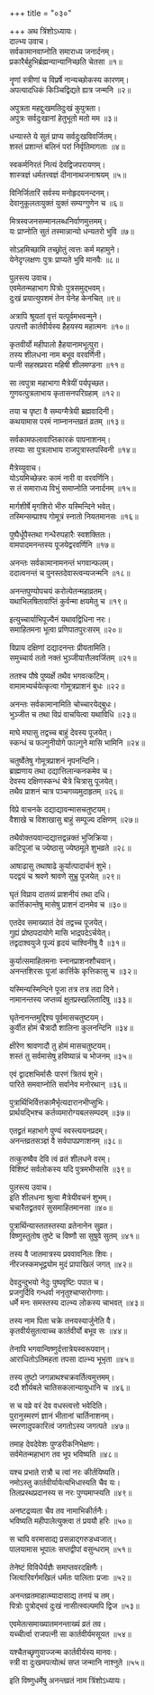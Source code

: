 +++
title = "०३०"

+++
अथ त्रिंशोऽध्यायः।  
दाल्भ्य उवाच।  
सर्वकामानवाप्नोति समाराध्य जनार्दनम्।  
प्रकारैर्बहुभिर्ब्रह्मन्यान्यानिच्छति चेतसा ॥१॥

नॄणां स्त्रीणां च विप्रर्षे नान्यच्छोकस्य कारणम्।  
अपत्यादधिकं किञ्चिद्विद्यते ह्यत्र जन्मनि ॥२॥

अपुत्रता महद्दुःखमतिदुःखं कुपुत्रता।  
अपुत्रः सर्वदुःखानां हेतुभूतो मतो मम ॥३॥

धन्यास्ते ये सुतं प्राप्य सर्वदुःखविवर्जितम्।  
शस्तं प्रशान्तं बलिनं परां निर्वृतिमागताः ॥४॥

स्वकर्मनिरतं नित्यं देवद्विजपरायणम्।  
शास्त्रज्ञं धर्मतत्त्वज्ञं दीनानाथजनाश्रयम् ॥५॥

विनिर्जितारिं सर्वस्य मनोहृदयनन्दनम्।  
देवानुकूलतायुक्तं युक्तं सम्यग्गुणेन च ॥६॥

मित्रस्वजनसम्मानलब्धनिर्वाणमुत्तमम्।  
यः प्राप्नोति सुतं तस्मान्नान्यो धन्यतरो भुवि ॥७॥

सोऽहमिच्छामि तच्छ्रोतुं त्वत्तः कर्म महामुने।  
येनेदृग्लक्षणः पुत्रः प्राप्यते भुवि मानवैः ॥८॥

पुलस्त्य उवाच।  
एवमेतन्महाभाग पित्रोः पुत्रसमुद्भवम्।  
दुःखं प्रयात्युपशमं तेन येनेह केनचित् ॥९॥

अत्रापि श्रूयतां वृत्तं यत्पूर्वमभवन्मुने।  
उत्पत्तौ कार्तवीर्यस्य हैहयस्य महात्मनः ॥१०॥

कृतवीर्यो महीपालो हैहयानामभूत्पुरा।  
तस्य शीलधना नाम बभूव वरवर्णिनी।  
पत्नी सहस्रप्रवरा महिषी शीलमण्डना ॥११॥

सा त्वपुत्रा महाभागा मैत्रेयीं पर्यपृच्छत।  
गुणवत्पुत्रलाभाय कृतासनपरिग्रहाम् ॥१२॥

तया च पृष्टा वै सम्यग्मैत्रेयी ब्रह्मवादिनी।  
कथयामास परमं नाम्नानन्तव्रतं व्रतम् ॥१३॥

सर्वकामफलावाप्तिकारकं पापनाशनम्।  
तस्याः सा पुत्रलाभाय राजपुत्रास्तपस्विनी ॥१४॥

मैत्रेय्युवाच।  
योऽयमिच्छेन्नरः कामं नारी वा वरवर्णिनि।  
स तं समाराध्य विभुं समाप्नोति जनार्दनम् ॥१५॥

मार्गशीर्षे मृगशिरो भीरु यस्मिन्दिने भवेत्।  
तस्मिन्सम्प्राश्य गोमूत्रं स्नातो नियतमानसः ॥१६॥

पुष्पैर्धूपैस्तथा गन्धैरुपहारैः स्वशक्तितः।  
वामपादमनन्तस्य पूजयेद्वरवर्णिनि ॥१७॥

अनन्तः सर्वकामानामनन्तं भगवान्फलम्।  
ददात्वनन्तं च पुनस्तदेवास्त्वन्यजन्मनि ॥१८॥

अनन्तपुण्योपचयं करोत्येतन्महाव्रतम्।  
यथाभिलषितावाप्तिं कुर्वन्मा क्षयमेतु च ॥१९॥

इत्युच्चार्याभिपूज्यैनं यथावद्विधिना नरः।  
समाहितमना भूत्वा प्रणिपातपुरःसरम् ॥२०॥

विप्राय दक्षिणां दद्यादनन्तः प्रीयतामिति।  
समुच्चार्य ततो नक्तं भुञ्जीयात्तैलवर्जितम् ॥२१॥

ततश्च पौषे पुष्यर्क्षे तथैव भगवत्कटिम्।  
वामामभ्यर्चयेत्कृत्वा गोमूत्रप्राशनं बुधः ॥२२॥

अनन्तः सर्वकामानामिति चोच्चारयेद्बुधः।  
भुञ्जीत च तथा विप्रं वाचयित्वा यथाविधि ॥२३॥

माघे मघासु तद्वच्च बाहुं देवस्य पूजयेत्।  
स्कन्धं च फल्गुनीयोगे फाल्गुने मासि भामिनि ॥२४॥

चतुर्ष्वेतेषु गोमूत्रप्राशनं नृपनन्दिनि।  
ब्राह्मणाय तथा दद्यात्तिलान्कनकमेव च।  
देवस्य दक्षिणस्कन्धं चैत्रे चित्रासु पूजयेत्।  
तथैव प्राशनं चात्र पञ्चगव्यमुदाहृतम् ॥२६॥

विप्रे वाचनके दद्याद्यावन्मासचतुष्टयम्।  
वैशाखे च विशाखासु बाहुं सम्पूज्य दक्षिणम् ॥२७॥

तथैवोक्तयवान्दद्यात्तद्वन्नक्तं भुजिक्रिया।  
कटिपूजां च ज्येष्ठासु ज्येष्ठमूले शुभव्रते ॥२८॥

आषाढासु तथाषाढे कुर्यात्पादार्चनं शुभे।  
पदद्वयं च श्रवणे श्रावणे सुभ्रु पूजयेत् ॥२९॥

घृतं विप्राय दातव्यं प्राशनीयं तथा दधि।  
कार्त्तिकान्तेषु मासेषु प्राशनं दानमेव च ॥३०॥

एतदेव समाख्यातं देवं तद्वच्च पूजयेत्।  
गुह्यं प्रोष्ठपदायोगे मासि भाद्रपदेऽर्चयेत्।  
तद्वदाश्वयुजे पूज्यं हृदयं चाश्विनीषु वै ॥३१॥

कुर्यात्समाहितमनाः स्नानप्राशनशौचवान्।  
अनन्तशिरसः पूजां कार्त्तिके कृत्तिकासु च ॥३२॥

यस्मिन्यस्मिन्दिने पूजा तत्र तत्र तदा दिने।  
नामानन्तस्य जप्तव्यं क्षुतप्रस्खलितादिषु ॥३३॥

घृतेनानन्तमुद्दिश्य पूर्वमासचतुष्टयम्।  
कुर्वीत होमं चैत्रादौ शालिना कुलनन्दिनि ॥३४॥

क्षीरेण श्रावणादौ तु होमं मासचतुष्टयम्।  
शस्तं तु सर्वमासेषु हविष्यान्नं च भोजनम् ॥३५॥

एवं द्वादशभिर्मासैः पारणं त्रितयं शुभे।  
पारिते समवाप्नोति सर्वानेव मनोरथान् ॥३६॥

पुत्रार्थिभिर्वित्तकामैर्भृत्यदारानभीप्सुभिः।  
प्रार्थयद्भिश्च कर्तव्यमारोग्यबलसम्पदम् ॥३७॥

एतद्व्रतं महाभागे पुण्यं स्वस्त्ययनप्रदम्।  
अनन्तव्रतसञ्ज्ञं वै सर्वपापप्रणाशनम् ॥३८॥

तत्कुरुष्वैव देवि त्वं व्रतं शीलधने वरम्।  
विशिष्टं सर्वलोकस्य यदि पुत्रमभीप्ससि ॥३९॥

पुलस्त्य उवाच।  
इति शीलधना श्रुत्वा मैत्रेयीवचनं शुभम्।  
चचारैतद्व्रतवरं सुसमाहितमानसा ॥४०॥

पुत्रार्थिन्यास्ततस्तस्या व्रतेनानेन सुव्रत।  
विष्णुस्तुतोष तुष्टे च विष्णौ सा सुषुवे सुतम् ॥४१॥

तस्य वै जातमात्रस्य प्रववावनिलः शिवः।  
नीरजस्कमभूद्व्योम मुदं प्रापाखिलं जगत् ॥४२॥

देवदुन्दुभयो नेदुः पुष्पवृष्टिः पपात च।  
प्रजगुर्दिवि गन्धर्वा ननृतुश्चाप्सरोगणाः।  
धर्मे मनः समस्तस्य दाल्भ्य लोकस्य चाभवत् ॥४३॥

तस्य नाम पिता चक्रे तनयस्यार्जुनेति वै।  
कृतवीर्यसुतत्वाच्च कार्तवीर्यो बभूव सः ॥४४॥

तेनापि भगवान्विष्णुर्दत्तात्रेयस्वरूपवान्।  
आराधितोऽतिमहता तपसा दाल्भ्य भूभृता ॥४५॥

तस्य तुष्टो जगन्नाथश्चक्रवर्तित्वमुत्तमम्।  
ददौ शौर्यबले चातिसकलान्यायुधानि च ॥४६॥

स च वव्रे वरं देव वधस्त्वत्तो भवेदिति।  
पुरानुस्मरणं ज्ञानं भीतानां चार्तिनाशनम्।  
स्मरणादुपकारित्वं जगतोऽस्य जगत्पते ॥४७॥

तमाह देवदेवेशः पुण्डरीकनिभेक्षणः।  
सर्वमेतन्महाभाग तव भूप भविष्यति ॥४८॥

यश्च प्रभाते रात्रौ च त्वां नरः कीर्तयिष्यति।  
नमोऽस्तु कार्तवीर्यायेत्यभिधास्यति चैव यः।  
तिलप्रस्थप्रदानस्य स नरः पुण्यमाप्स्यति ॥४९॥

अनष्टद्रव्यता चैव तव नामाभिकीर्तनैः।  
भविष्यति महीपालेत्युक्त्वा तं प्रययौ हरिः ॥५०॥

स चापि वरमासाद्य प्रसन्नाद्गरुडध्वजात्।  
पालयामास भूपालः सप्तद्वीपां वसुन्धराम् ॥५१॥

तेनेष्टं विविधैर्यज्ञैः समाप्तवरदक्षिणैः।  
जित्वारिवर्गमखिलं धर्मतः पालिताः प्रजाः ॥५२॥

अनन्तव्रतमाहात्म्यादासाद्य तनयं च तम्।  
पित्रोः पुत्रोद्भवं दुःखं नासीत्स्वल्पमपि द्विज ॥५३॥

एवमेतत्समाख्यातमनन्ताख्यं व्रतं तव।  
यच्चीर्त्वा राजपत्नी सा कार्तवीर्यमसूयत ॥५४॥

यश्चैतच्छृणुयाज्जन्म कार्तवीर्यस्य मानवः।  
स्त्री वा दुःखमपत्योत्थं सप्त जन्मानि नाश्नुते ॥५५॥

इति विष्णुधर्मेषु अनन्तव्रतं नाम त्रिंशोऽध्यायः।  
